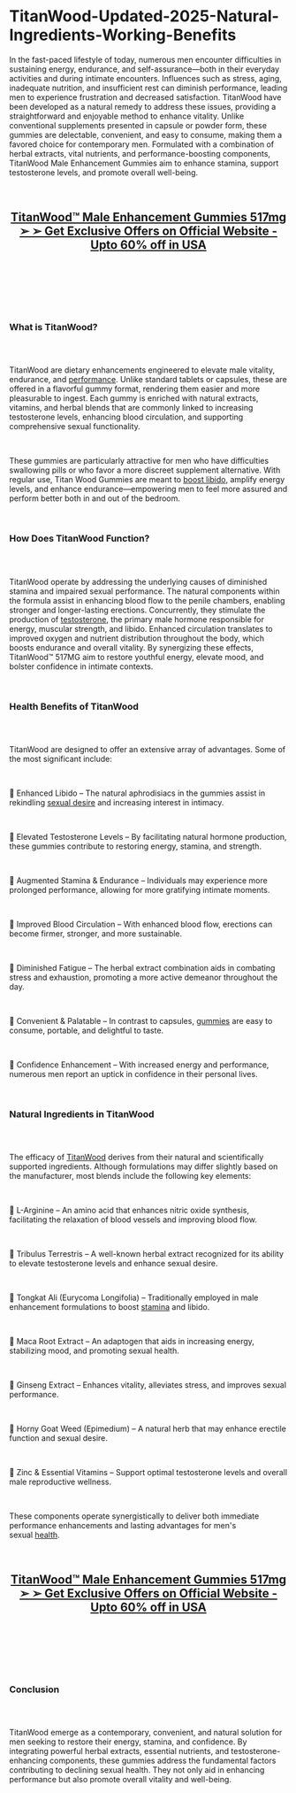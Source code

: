 # TitanWood-Updated-2025-Natural-Ingredients-Working-Benefits

<p>In the fast-paced lifestyle of today, numerous men encounter difficulties in sustaining energy, endurance, and self-assurance&mdash;both in their everyday activities and during intimate encounters. Influences such as stress, aging, inadequate nutrition, and insufficient rest can diminish performance, leading men to experience frustration and decreased satisfaction. TitanWood have been developed as a natural remedy to address these issues, providing a straightforward and enjoyable method to enhance vitality. Unlike conventional supplements presented in capsule or powder form, these gummies are delectable, convenient, and easy to consume, making them a favored choice for contemporary men. Formulated with a combination of herbal extracts, vital nutrients, and performance-boosting components, TitanWood Male Enhancement Gummies aim to enhance stamina, support testosterone levels, and promote overall well-being.</p>
<p>&nbsp;</p>
<h2 align="CENTER"><a href="https://academly.org/recommends/titanwood/"><strong>TitanWood&trade; Male Enhancement Gummies 517mg ➢ ➢ Get Exclusive Offers on Official Website - Upto 60% off in USA</strong></a></h2>
<h2>&nbsp;</h2>
<p><a href="https://academly.org/recommends/titanwood/"><img src="https://storage.penzu.com/g/fFgHxx9kkfD52Qj5" alt="" /></a></p>
<p>&nbsp;</p>
<h3><strong>What is TitanWood?</strong></h3>
<h3>&nbsp;</h3>
<p>TitanWood are dietary enhancements engineered to elevate male vitality, endurance, and&nbsp;<a href="https://titanwood.net/">performance</a>. Unlike standard tablets or capsules, these are offered in a flavorful gummy format, rendering them easier and more pleasurable to ingest. Each gummy is enriched with natural extracts, vitamins, and herbal blends that are commonly linked to increasing testosterone levels, enhancing blood circulation, and supporting comprehensive sexual functionality.</p>
<p>&nbsp;</p>
<p>These gummies are particularly attractive for men who have difficulties swallowing pills or who favor a more discreet supplement alternative. With regular use, Titan Wood Gummies are meant to&nbsp;<a href="https://vitalismax.org.uk/">boost libido</a>, amplify energy levels, and enhance endurance&mdash;empowering men to feel more assured and perform better both in and out of the bedroom.</p>
<p>&nbsp;</p>
<h3><strong>How Does TitanWood Function?</strong></h3>
<h3>&nbsp;</h3>
<p>TitanWood operate by addressing the underlying causes of diminished stamina and impaired sexual performance. The natural components within the formula assist in enhancing blood flow to the penile chambers, enabling stronger and longer-lasting erections. Concurrently, they stimulate the production of&nbsp;<a href="https://coresparkmale.com/">testosterone</a>, the primary male hormone responsible for energy, muscular strength, and libido. Enhanced circulation translates to improved oxygen and nutrient distribution throughout the body, which boosts endurance and overall vitality. By synergizing these effects, TitanWood&trade; 517MG aim to restore youthful energy, elevate mood, and bolster confidence in intimate contexts.</p>
<p>&nbsp;</p>
<h3><strong>Health Benefits of TitanWood</strong></h3>
<h3>&nbsp;</h3>
<p>TitanWood are designed to offer an extensive array of advantages. Some of the most significant include:</p>
<p>&nbsp;</p>
<p>🔹 Enhanced Libido &ndash; The natural aphrodisiacs in the gummies assist in rekindling&nbsp;<a href="https://risefuelmale.fr/">sexual desire</a>&nbsp;and increasing interest in intimacy.</p>
<p>&nbsp;</p>
<p>🔹 Elevated Testosterone Levels &ndash; By facilitating natural hormone production, these gummies contribute to restoring energy, stamina, and strength.</p>
<p>&nbsp;</p>
<p>🔹 Augmented Stamina &amp; Endurance &ndash; Individuals may experience more prolonged performance, allowing for more gratifying intimate moments.</p>
<p>&nbsp;</p>
<p>🔹 Improved Blood Circulation &ndash; With enhanced blood flow, erections can become firmer, stronger, and more sustainable.</p>
<p>&nbsp;</p>
<p>🔹 Diminished Fatigue &ndash; The herbal extract combination aids in combating stress and exhaustion, promoting a more active demeanor throughout the day.</p>
<p>&nbsp;</p>
<p>🔹 Convenient &amp; Palatable &ndash; In contrast to capsules,&nbsp;<a href="https://novessaglowgreens.com/">gummies</a>&nbsp;are easy to consume, portable, and delightful to taste.</p>
<p>&nbsp;</p>
<p>🔹 Confidence Enhancement &ndash; With increased energy and performance, numerous men report an uptick in confidence in their personal lives.</p>
<p>&nbsp;</p>
<h3><strong>Natural Ingredients in TitanWood</strong></h3>
<h3>&nbsp;</h3>
<p>The efficacy of&nbsp;<a href="https://titanwoodgummies.com/">TitanWood</a>&nbsp;derives from their natural and scientifically supported ingredients. Although formulations may differ slightly based on the manufacturer, most blends include the following key elements:</p>
<p>&nbsp;</p>
<p>🔹 L-Arginine &ndash; An amino acid that enhances nitric oxide synthesis, facilitating the relaxation of blood vessels and improving blood flow.</p>
<p>&nbsp;</p>
<p>🔹 Tribulus Terrestris &ndash; A well-known herbal extract recognized for its ability to elevate testosterone levels and enhance sexual desire.</p>
<p>&nbsp;</p>
<p>🔹 Tongkat Ali (Eurycoma Longifolia) &ndash; Traditionally employed in male enhancement formulations to boost&nbsp;<a href="https://arthrovitcream.com/">stamina</a>&nbsp;and libido.</p>
<p>&nbsp;</p>
<p>🔹 Maca Root Extract &ndash; An adaptogen that aids in increasing energy, stabilizing mood, and promoting sexual health.</p>
<p>&nbsp;</p>
<p>🔹 Ginseng Extract &ndash; Enhances vitality, alleviates stress, and improves sexual performance.</p>
<p>&nbsp;</p>
<p>🔹 Horny Goat Weed (Epimedium) &ndash; A natural herb that may enhance erectile function and sexual desire.</p>
<p>&nbsp;</p>
<p>🔹 Zinc &amp; Essential Vitamins &ndash; Support optimal testosterone levels and overall male reproductive wellness.</p>
<p>&nbsp;</p>
<p>These components operate synergistically to deliver both immediate performance enhancements and lasting advantages for men's sexual&nbsp;<a href="https://blog.mycareindia.co.in/titanwood-male-enhancement-gummies-ingredients-price-for-sale/">health</a>.</p>
<p>&nbsp;</p>
<h2 align="CENTER"><a href="https://academly.org/recommends/titanwood/"><strong>TitanWood&trade; Male Enhancement Gummies 517mg ➢ ➢ Get Exclusive Offers on Official Website - Upto 60% off in USA</strong></a></h2>
<h2>&nbsp;</h2>
<p><a href="https://academly.org/recommends/titanwood/"><img src="https://storage.penzu.com/g/8geEZ46nbeEVFxQC" alt="" /></a></p>
<p>&nbsp;</p>
<h3><strong>Conclusion</strong></h3>
<h3>&nbsp;</h3>
<p>TitanWood emerge as a contemporary, convenient, and natural solution for men seeking to restore their energy, stamina, and confidence. By integrating powerful herbal extracts, essential nutrients, and testosterone-enhancing components, these gummies address the fundamental factors contributing to declining sexual health. They not only aid in enhancing performance but also promote overall vitality and well-being.</p>
